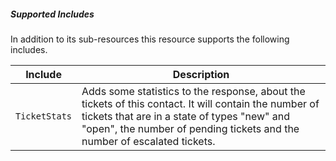 ##### Supported Includes

In addition to its sub-resources this resource supports the following includes.

|Include|Description|
|-|-|
|```TicketStats```|Adds some statistics to the response, about the tickets of this contact. It will contain the number of tickets that are in a state of types "new" and "open", the number of pending tickets and the number of escalated tickets.|
